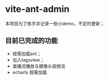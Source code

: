 # vite-ant-admin
本项目为了练手并记录一些小demo，不定时更新；

## 目前已完成的功能
* 按需加载ant；
* 加入tagsview；
* 直播流播放与摄像头视频流
* echarts 按需加载